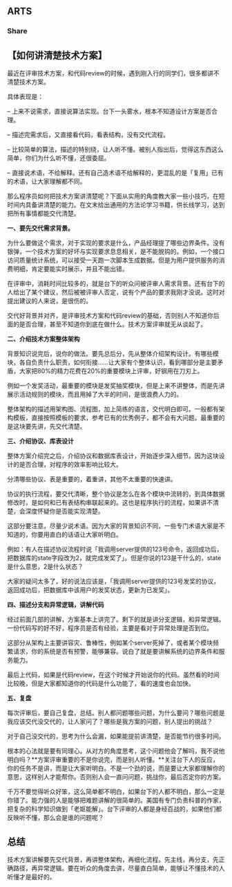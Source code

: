 ## ARTS

### Share

## 【如何讲清楚技术方案】

最近在评审技术方案，和代码review的时候，遇到刚入行的同学们，很多都讲不清楚技术方案。



具体表现是：

– 上来不说需求，直接说算法实现。台下一头雾水，根本不知道设计方案是否合理。

– 描述完需求后，又直接看代码，看表结构，没有交代流程。

– 比较简单的算法，描述的特别绕，让人听不懂。被别人指出后，觉得这东西这么简单，你们为什么听不懂，还很委屈。

– 直接说术语，不给解释。还有自己造术语不给解释的，更混乱的是「复用」已有的术语，让大家理解都不同。

那么程序员如何把技术方案讲清楚呢？下面从实用的角度教大家一些小技巧，在短时间内具备讲清楚的能力。在文末给出通用的方法论学习书籍，供长线学习，达到把所有事情都能交代清楚。

**一、要先交代需求背景。**


为什么要做这个需求，对于实现的要求是什么，产品经理提了哪些边界条件。没有银弹，一个技术方案的好坏与实现要求息息相关，是不能脱钩的。例如，一个接口访问质量统计系统，可以接受一天跑一次脚本生成数据。但是为用户提供服务的消费明细，肯定要能实时展示，并且不能出错。

在评审中，消耗时间比较多的，就是台下的听众问被评审人需求背景。还有台下的人给出了某个建议，然后被被评审人否定，说有个产品的要求我刚才没说。这时对提出建议的人来说，是很伤的。

交代好背景并对齐，是评审技术方案和代码review的基础，否则别人不知道你后面的是否合理，甚至不知道你到底在做什么。技术方案评审就无从谈起了。

**二、介绍技术方案整体架构**


背景知识说完后，说你的做法。要先总后分，先从整体介绍架构设计。有哪些模块，各自负责什么职责，如何衔接……让大家有个整体认识，看到哪部分是主要矛盾，大家把80%的精力花费在20%的重要模块上评审，好钢用在刀刃上。

例如一个发奖活动，最重要的模块是发奖抽奖模块，但是上来不讲整体，而是先讲展示活动规则的模块，而且用掉了大半的时间，是很浪费人力的。

整体架构的描述用架构图、流程图，加上简练的语言，交代明白即可。一般都有架构模板，直接按照模板的要求，参考已有的优秀例子，都不会有大问题。最重要的是这块要先讲，先交代清楚。


**三、介绍协议、库表设计**

整体方案介绍完之后，介绍协议和数据库表设计，开始逐步深入细节。因为这块设计的是否合理，对程序的效率影响比较大。

分清哪些协议、表是重要的，着重讲，其他不太重要的快速讲。

协议的执行流程，要交代清晰，整个协议是怎么在各个模块中流转的，到具体数据修改时，是如何和已有表结构串联起来的。这也是程序执行的流程，如果讲不清楚，会深度怀疑你是否能实现清楚。

这部分要注意，尽量少说术语。因为大家的背景知识不同，一些专门术语大家是不知道的，你要用直白的话语让大家听明白。

例如：有人在描述协议流程时说「我调用server提供的123号命令，返回成功后，把数据库的state字段改为2，就完成发奖了」。但是你说的123是干什么的，state是什么意思，2是什么状态？

大家的疑问太多了，好的说法应该是，「我调用server提供的123号发奖的协议，返回成功后，把数据库中该用户的发奖状态，更新为已发奖」。

**四、描述分支和异常逻辑，讲解代码**


经过前面几部的讲解，方案基本上讲完了。剩下的就是讲分支逻辑，和异常逻辑。一份代码写的好不好，程序员是否有经验，主要是看对于异常处理是否到位。

这部分从架构上主要讲容灾、鲁棒性，例如某个server死掉了，或者某个模块频繁请求，你的系统是否有预警，能够兼容。说白了就是要讲解系统的边界条件和服务能力。

最后上代码，如果是代码review，在这个时候才开始说你的代码。虽然看的时间比较晚，但是大家都知道你的代码是什么功能了，看的速度也会加快。

**五、复盘**


每次评审后，要自己复盘，总结。别人都问题哪些问题，为什么要问？哪些问题是我应该交代没交代的，让人家问了？哪些是我方案的问题，别人提出的挑战？

对于自己没交代的，思考为什么会漏，如果能提前讲清楚，是否能节约很多时间。

根本的心法就是要有同理心。从对方的角度思考，这个问题他会了解吗，我不说他明白吗？**方案评审重要的不是你说完，而是别人听懂。**关注台下人的反应，你的任务不是讲，而是让大家听明白。不是一个劲的说，而是要让大家都理解你的意思，这样别人才能帮你。否则别人会一直问问题，挑战你，最后否定你的方案。

千万不要觉得听众好笨，这么简单都不明白，如果台下的人都不明白，那么一定是你错了。能力强的人是能够把难题讲解的很简单的。美国有专门负责科普的作家，把复杂的科学知识做到「老妪能解」。台下评审的人都是身经百战的，如果他们都反映听不懂，那么会是谁的问题呢？

## 总结

技术方案讲解要先交代背景，再讲整体架构，再细化流程。先主线，再分支，先正确路径，再异常逻辑。要在听众的角度去讲，尽量直白简单，能够让不懂技术的人听懂才是最好的。


